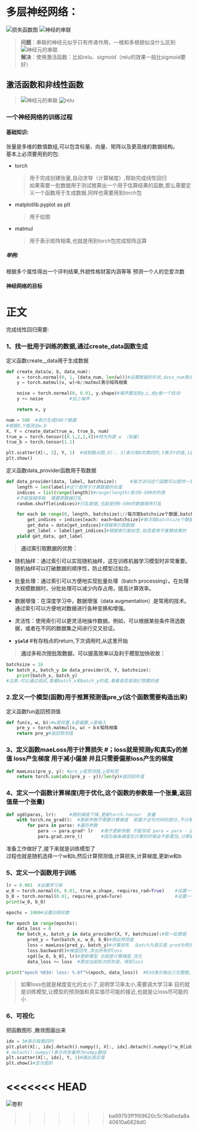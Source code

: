 # 多层神经网络：  
![损失函数图](images/12.png)
![神经的串联](images/21.png)
> **问题**：串联的神经元似乎只有传递作用，一根和多根貌似没什么区别  
        ![神经元的串联](images/神经元.png)  
> **解决**：使用激活函数：比如relu、sigmoid（relu的效果一般比sigmoid要好）  

## 激活函数和非线性函数  
> ![神经元的串联](images/激活函数.png) 
> ![relu](images/relu.png) 



### 一个神经网络的训练过程

#### 基础知识:  
张量是多维的数值数组,可以包含标量、向量、矩阵以及更高维的数据结构。  
基本上必须要用到的包:  
- torch
  > 用于完成创建张量,自动求导（计算梯度）,帮助完成线性回归  
  > 如果需要一批数据用于测试推算出一个用于估算结果的函数,那么需要定义一个函数用于生成数据,同样也需要用到torch包 
- matplotlib.pyplot as plt
  > 用于绘图  
- matmul
  > 用于表示矩阵相乘,也就是用到torch包完成矩阵运算  

##### 举例:
根据多个属性得出一个评判结果,外貌性格财富内涵等等 预测一个人的恋爱次数

#### 神经网络的目标
 
# 正文

完成线性回归需要:

### 1、找一批用于训练的数据,通过create_data函数生成
定义函数create__data用于生成数据
``` python
def create_data(w, b, data_num):
    x = torch.normal(0, 1, (data_num, len(w)))#设置数据的形状,data_num表示数据的个数,len(w)表示数据的维度
    y = torch.matmul(x, w)+b//matmul表示矩阵相乘

    noise = torch.normal(0, 0.01, y.shape)#噪声要加到y上,给y做一个扰动
    y += noise          #加上噪声

    return x, y
```

``` python
num = 500  #表示生成500个数据
#根据X,Y推测出w,b
X, Y = create_data(true_w, true_b, num) 
true_w = torch.tensor([8.1,2,2,4])#转为列表 w （张量）
true_b = torch.tensor(1.1)

plt.scatter(X[:, 3], Y, 1)  #绘制散点图,X[:, 3]表示取X的第四列,Y表示Y的值,1表示点的大小
plt.show()
```
定义函数data_provider函数用于取数据  
``` python
def data_provider(data, label, batchsize):     #每次访问这个函数可以提供一批数据
    length = len(label)#这个是用于计算数据的长度
    indices = list(range(length))#range(length)表示0-500的列表
    #不能按顺序取  需要把数据打乱
    random.shuffle(indices)#打乱数据,也就是把0-500的数据顺序打乱

    for each in range(0, length, batchsize)://每次取batchsize个数据,batchsize是根据传过来的参数定的
        get_indices = indices[each: each+batchsize]#每次取batchsize个数据
        get_data = data[get_indices]#根据索引取数据
        get_label = label[get_indices]#根据索引取标签,标签是用于推算结果的
    yield get_data, get_label
```
> **通过索引取数据的优势：**  
- 随机抽样：通过索引可以实现随机抽样，这在训练机器学习模型时非常重要。随机抽样可以打破数据的顺序性，防止模型过拟合。  
- 批量处理：通过索引可以方便地实现批量处理（batch processing）。在处理大规模数据时，分批处理可以减少内存占用，提高计算效率。  
- 数据增强：在深度学习中，数据增强（data augmentation）是常用的技术。通过索引可以方便地对数据进行各种变换和增强。  
- 灵活性：使用索引可以更灵活地操作数据。例如，可以根据某些条件筛选数据，或者在不同的数据集之间进行交叉验证。  

- **`yield`**  #有存档点的return,下次调用时,从这里开始  
> **通过多轮次按批取数据，可以提高效率以及利于模型加快收敛：**
``` python
batchsize = 16
for batch_x, batch_y in data_provider(X, Y, batchsize):
    print(batch_x, batch_y)
#注意:可以通过调试,查看batch_x和batch_y的值,看看是否是我们想要的值
``` 

### 2.定义一个模型(函数)用于推算预测值pre_y(这个函数需要构造出来)  
定义函数fun返回预测值
``` python
def fun(x, w, b):#w是权重,b是偏置,x是输入
    pre_y = torch.matmul(x, w) + b￥矩阵相乘
    return pre_y#返回预测值
```         
### 3、定义函数maeLoss用于计算损失  #；loss就是预测y和真实y的差值 loss产生梯度 用于减小偏差 并且只需要偏差loss产生的梯度
``` python
def maeLoss(pre_y, y): #pre_y是预测值,y是标签
    return torch.sum(abs(pre_y - y))/len(y)#返回损失值
``` 
### 4、定义一个函数计算梯度(用于优化,这个函数的参数是一个张量,返回值是一个张量)
``` python
def sgd(paras, lr):     #随机梯度下降,更新torch.tensor  张量
    with torch.no_grad():  #更新参数不需要计算梯度  即属于这句代码的部分,不计算梯度 
        for para in paras: #遍历参数
            para -= para.grad* lr   #用于更新参数 不能写成 para = para - para.grad*lr
            para.grad.zero_()       #因为每条梯度在计算的时候会不断累加,计算新的梯度就要将使用过的梯度,归0  
``` 
准备工作做好了,接下来就是训练模型了  
过程也就是随机选择一个w和b,然后计算预测值,计算损失,计算梯度,更新w和b
### 5、定义一个函数用于训练
``` python
lr = 0.001  #设置学习率
w_0 = torch.normal(0, 0.01, true_w.shape, requires_rad=True)    #设置一个随机值w  要有形状  这个w需要计算梯度:用requests_grad=True  
b_0 = torch.normal(0.01, requires_grad=Ture)                    #设置一个随机值b
print(w_0, b_0)

epochs = 1000#设置训练轮数

for epoch in range(epochs):
    data_loss = 0
    for batch_x, batch_y in data_provider(X, Y, batchsize):#取一批数据
        pred_y = fun(batch_x, w_0, b_0)#得出预测值
        loss = maeLoss(pred_y, batch_y)#计算损失 （batch为真实值 pred为预测值）
        loss.backward()#梯度回传,求出所有的loss
        sgd([w_0, b_0], lr)#更新模型 也就是计算梯度,优化
        data_loss += loss  #累加当前轮次损失值，得到loss

print("epoch %03d: loss: %.6f"%(epoch, data_loss))  #03d表示输出三位整数,.6f表示输出六位小数
``` 
> 如果loss也就是梯度变化的太小了,说明学习率太小,需要调大学习率
> 目的就是训练模型,让模型的预测值和真实值尽可能的接近,也就是让loss尽可能的小

### 6、可视化
把函数图形 ,散敛图画出来
``` python
idx = 3#表示取第四列
plt.plot(X[:, idx].detach().numpy(), X[:, idx].detach().numpy()*w_0[idx].detach().numpy()+b_0.detach().numpy())#画出预测值,只能取某一列
#.detach().numpy()表示将张量转为numpy数组
plt.scatter(X[:, idx], Y, 1)#画出真实值
plt.show()#显示图形
``` 
<<<<<<< HEAD
=======
![卷积](images/image.png)
>>>>>>> ba69793ff1f69620c5c16a6eda8a40610a6826d0
